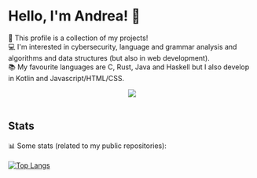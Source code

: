 # Hello, I'm Andrea! 👋

🦊 This profile is a collection of my projects!<br>
💻 I'm interested in cybersecurity, language and grammar analysis and algorithms and data structures (but also in web development).<br>
📚 My favourite languages are C, Rust, Java and Haskell but I also develop in Kotlin and Javascript/HTML/CSS.
<p align=center>
  <img src="https://skillicons.dev/icons?i=c,rust,java,haskell,python,kotlin,javascript,html,css&theme=light"><br><br>
</p>

## Stats
📊 Some stats (related to my public repositories):<br><br>
[![Top Langs](https://github-readme-stats.vercel.app/api/top-langs/?username=Cave-8&hide=cmake&theme=graywhite)]()
